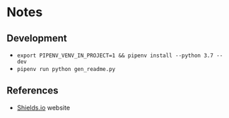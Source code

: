 # Notes

## Development

- `export PIPENV_VENV_IN_PROJECT=1 && pipenv install --python 3.7 --dev`
- `pipenv run python gen_readme.py`

## References

- [Shields.io](https://shields.io/) website
